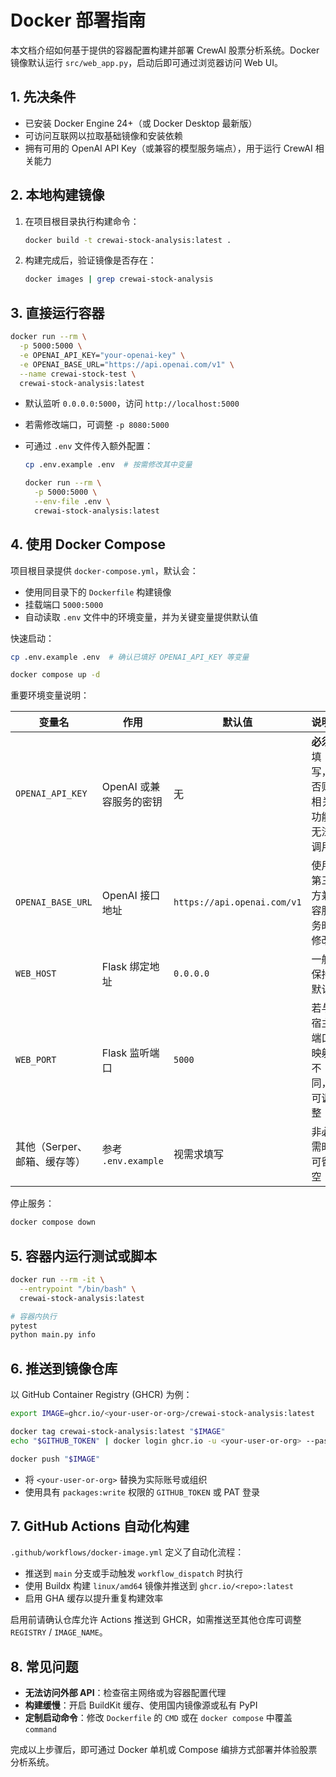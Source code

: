 # Docker 部署指南

本文档介绍如何基于提供的容器配置构建并部署 CrewAI 股票分析系统。Docker 镜像默认运行 `src/web_app.py`，启动后即可通过浏览器访问 Web UI。

## 1. 先决条件

- 已安装 Docker Engine 24+（或 Docker Desktop 最新版）
- 可访问互联网以拉取基础镜像和安装依赖
- 拥有可用的 OpenAI API Key（或兼容的模型服务端点），用于运行 CrewAI 相关能力

## 2. 本地构建镜像

1. 在项目根目录执行构建命令：

   ```bash
   docker build -t crewai-stock-analysis:latest .
   ```

2. 构建完成后，验证镜像是否存在：

   ```bash
   docker images | grep crewai-stock-analysis
   ```

## 3. 直接运行容器

```bash
docker run --rm \
  -p 5000:5000 \
  -e OPENAI_API_KEY="your-openai-key" \
  -e OPENAI_BASE_URL="https://api.openai.com/v1" \
  --name crewai-stock-test \
  crewai-stock-analysis:latest
```

- 默认监听 `0.0.0.0:5000`，访问 `http://localhost:5000`
- 若需修改端口，可调整 `-p 8080:5000`
- 可通过 `.env` 文件传入额外配置：

  ```bash
  cp .env.example .env  # 按需修改其中变量

  docker run --rm \
    -p 5000:5000 \
    --env-file .env \
    crewai-stock-analysis:latest
  ```

## 4. 使用 Docker Compose

项目根目录提供 `docker-compose.yml`，默认会：

- 使用同目录下的 `Dockerfile` 构建镜像
- 挂载端口 `5000:5000`
- 自动读取 `.env` 文件中的环境变量，并为关键变量提供默认值

快速启动：

```bash
cp .env.example .env  # 确认已填好 OPENAI_API_KEY 等变量

docker compose up -d
```

重要环境变量说明：

| 变量名 | 作用 | 默认值 | 说明 |
| --- | --- | --- | --- |
| `OPENAI_API_KEY` | OpenAI 或兼容服务的密钥 | 无 | **必须**填写，否则相关功能无法调用 |
| `OPENAI_BASE_URL` | OpenAI 接口地址 | `https://api.openai.com/v1` | 使用第三方兼容服务时修改 |
| `WEB_HOST` | Flask 绑定地址 | `0.0.0.0` | 一般保持默认 |
| `WEB_PORT` | Flask 监听端口 | `5000` | 若与宿主端口映射不同，可调整 |
| 其他（Serper、邮箱、缓存等） | 参考 `.env.example` | 视需求填写 | 非必需时可留空 |

停止服务：

```bash
docker compose down
```

## 5. 容器内运行测试或脚本

```bash
docker run --rm -it \
  --entrypoint "/bin/bash" \
  crewai-stock-analysis:latest

# 容器内执行
pytest
python main.py info
```

## 6. 推送到镜像仓库

以 GitHub Container Registry (GHCR) 为例：

```bash
export IMAGE=ghcr.io/<your-user-or-org>/crewai-stock-analysis:latest

docker tag crewai-stock-analysis:latest "$IMAGE"
echo "$GITHUB_TOKEN" | docker login ghcr.io -u <your-user-or-org> --password-stdin

docker push "$IMAGE"
```

- 将 `<your-user-or-org>` 替换为实际账号或组织
- 使用具有 `packages:write` 权限的 `GITHUB_TOKEN` 或 PAT 登录

## 7. GitHub Actions 自动化构建

`.github/workflows/docker-image.yml` 定义了自动化流程：

- 推送到 `main` 分支或手动触发 `workflow_dispatch` 时执行
- 使用 Buildx 构建 `linux/amd64` 镜像并推送到 `ghcr.io/<repo>:latest`
- 启用 GHA 缓存以提升重复构建效率

启用前请确认仓库允许 Actions 推送到 GHCR，如需推送至其他仓库可调整 `REGISTRY` / `IMAGE_NAME`。

## 8. 常见问题

- **无法访问外部 API**：检查宿主网络或为容器配置代理
- **构建缓慢**：开启 BuildKit 缓存、使用国内镜像源或私有 PyPI
- **定制启动命令**：修改 `Dockerfile` 的 `CMD` 或在 `docker compose` 中覆盖 `command`

完成以上步骤后，即可通过 Docker 单机或 Compose 编排方式部署并体验股票分析系统。
